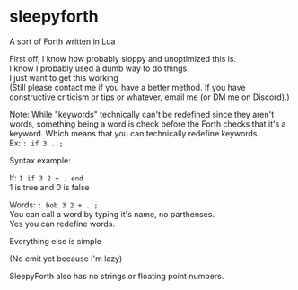 # sleepyforth
A sort of Forth written in Lua

First off, I know how probably sloppy and unoptimized this is. <br/>
I know I probably used a dumb way to do things. <br/>
I just want to get this working <br/>
(Still please contact me if you have a better method. If you have constructive criticism or tips or whatever, email me (or DM me on Discord).) <br/>

Note: While "keywords" technically can't be redefined since they aren't words, something being a word is check before the Forth checks that it's a keyword.
Which means that you can technically redefine keywords. <br/>
Ex: `: if 3 . ;`


Syntax example: <br/>

If: `1 if 3 2 + . end` <br/>
1 is true and 0 is false <br/>

Words: `: bob 3 2 + . ;` <br/>
You can call a word by typing it's name, no parthenses. <br/>
Yes you can redefine words. <br/>

Everything else is simple

(No emit yet because I'm lazy)

SleepyForth also has no strings or floating point numbers.
